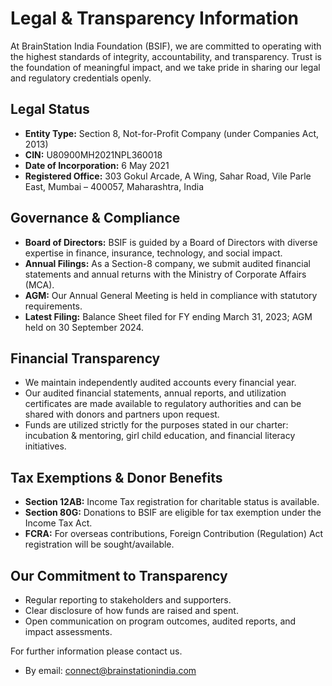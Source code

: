 # Legal & Transparency Information

At BrainStation India Foundation (BSIF), we are committed to operating with the highest standards of integrity, accountability, and transparency. Trust is the foundation of meaningful impact, and we take pride in sharing our legal and regulatory credentials openly.

## Legal Status
- **Entity Type:** Section 8, Not-for-Profit Company (under Companies Act, 2013)
- **CIN:** U80900MH2021NPL360018
- **Date of Incorporation:** 6 May 2021
- **Registered Office:** 303 Gokul Arcade, A Wing, Sahar Road, Vile Parle East, Mumbai – 400057, Maharashtra, India

## Governance & Compliance
- **Board of Directors:** BSIF is guided by a Board of Directors with diverse expertise in finance, insurance, technology, and social impact.
- **Annual Filings:** As a Section-8 company, we submit audited financial statements and annual returns with the Ministry of Corporate Affairs (MCA).
- **AGM:** Our Annual General Meeting is held in compliance with statutory requirements.
- **Latest Filing:** Balance Sheet filed for FY ending March 31, 2023; AGM held on 30 September 2024.

## Financial Transparency
- We maintain independently audited accounts every financial year.
- Our audited financial statements, annual reports, and utilization certificates are made available to regulatory authorities and can be shared with donors and partners upon request.
- Funds are utilized strictly for the purposes stated in our charter: incubation & mentoring, girl child education, and financial literacy initiatives.

## Tax Exemptions & Donor Benefits
- **Section 12AB:** Income Tax registration for charitable status is available.
- **Section 80G:** Donations to BSIF are eligible for tax exemption under the Income Tax Act.
- **FCRA:** For overseas contributions, Foreign Contribution (Regulation) Act registration will be sought/available.

## Our Commitment to Transparency
- Regular reporting to stakeholders and supporters.
- Clear disclosure of how funds are raised and spent.
- Open communication on program outcomes, audited reports, and impact assessments.

For further information please contact us.

- By email: [connect@brainstationindia.com](mailto:connect@brainstationindia.com)